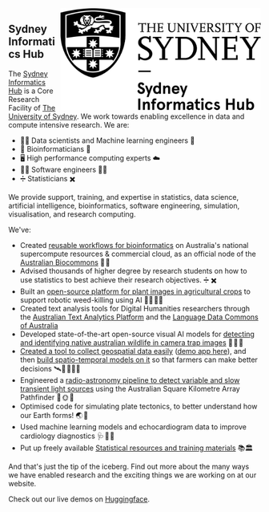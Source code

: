 <img src="https://github.com/Sydney-Informatics-Hub/.github/blob/main/profile/sydney_informatics_hub_logo.png" align="right" width="400px"/>

## Sydney Informatics Hub

The [Sydney Informatics Hub](https://www.sydney.edu.au/sydney-informatics-hub) is a Core Research Facility of [The University of Sydney](https://www.sydney.edu.au/). We work towards enabling excellence in data and compute intensive research. We are:

- 👩‍💻 Data scientists and Machine learning engineers 🤖
- 🧬 Bioinformaticians 🧬
- 🖥️ High performance computing experts ☁️
- 👨‍💻 Software engineers 👩‍💻
- :heavy_division_sign: Statisticians :heavy_multiplication_x:

We provide support, training, and expertise in statistics, data science, artificial intelligence, bioinformatics, software engineering, simulation, visualisation, and research computing.

We've:

- Created [reusable workflows for bioinformatics](https://github.com/Sydney-Informatics-Hub/Bioinformatics) on Australia's national supercompute resources & commercial cloud, as an official node of the [Australian Biocommons](https://www.biocommons.org.au/) 🔬 🧬
- Advised thousands of higher degree by research students on how to use statistics to best achieve their research objectives. :heavy_division_sign: :heavy_multiplication_x:
- Built an [open-source platform for plant images in agricultural crops](https://weed-ai.sydney.edu.au/) to support robotic weed-killing using AI 🌱🤖 🧑‍🌾
- Created text analysis tools for Digital Humanities researchers through the [Australian Text Analytics Platform](https://www.atap.edu.au/) and the [Language Data Commons of Australia](https://www.ldaca.edu.au/)
- Developed state-of-the-art open-source visual AI models for [detecting and identifying native australian wildlife in camera trap images](https://marsupial.ai/) 📸 🦊 🐨
- [Created a tool to collect geospatial data easily]([https://github.com/Sydney-Informatics-Hub/AgReFed-DataHarvester/](https://sydney-informatics-hub.github.io/geodata-harvester/)) ([demo app here](https://huggingface.co/spaces/SIH/geodata-harvester-app)), and then [build spatio-temporal models on it](https://www.agrefed.org.au/cb_pages/agrefed_mechanistic_and_data-driven_models.php) so that farmers can make better decisions 🛰️🌱 👨🏿‍🌾
- Engineered a [radio-astronomy pipeline to detect variable and slow transient light sources](https://www.vast-survey.org/vast-pipeline/) using the Australian Square Kilometre Array Pathfinder 📡 🌞 🌌
- Optimised code for simulating plate tectonics, to better understand how our Earth forms! 🌏 🌋 
- Used machine learning models and echocardiogram data to improve cardiology diagnostics 🩺 🩻 🏩
- Put up freely available [Statistical resources and training materials](https://sydney-informatics-hub.github.io/stats-resources/workshops_and_workflows.html) 📚🏛️

And that's just the tip of the iceberg. Find out more about the many ways we have enabled research and the exciting things we are working on at our website. 

Check out our live demos on [Huggingface](https://huggingface.co/SIH).
